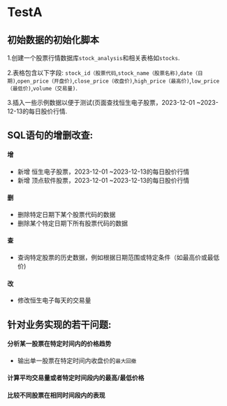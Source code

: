 # TestA

## 初始数据的初始化脚本
1.创建一个股票行情数据库`stock_analysis`和相关表格如`stocks`. 

2.表格包含以下字段: `stock_id（股票代码`,`stock_name（股票名称)`,`date（日期)`,`open_price（开盘价)`,`close_price（收盘价)`,`high_price（最高价)`,`low_price（最低价)`,`volume（交易量)`. 

3.插入一些示例数据以便于测试(页面查找恒生电子股票，2023-12-01 ~2023-12-13的每日股价行情.

## SQL语句的增删改查:
#### 增
- 新增 恒生电子股票，2023-12-01 ~2023-12-13的每日股价行情
- 新增 顶点软件股票，2023-12-01 ~2023-12-13的每日股价行情

#### 删
- 删除特定日期下某个股票代码的数据
- 删除某个特定日期下所有股票代码的数据

#### 查
- 查询特定股票的历史数据，例如根据日期范围或特定条件（如最高价或最低价)

#### 改
- 修改恒生电子每天的交易量

## 针对业务实现的若干问题:

#### 分析某一股票在特定时间内的价格趋势
- 输出单一股票在特定时间内收盘价的`最大回撤`

#### 计算平均交易量或者特定时间段内的最高/最低价格
#### 比较不同股票在相同时间段内的表现